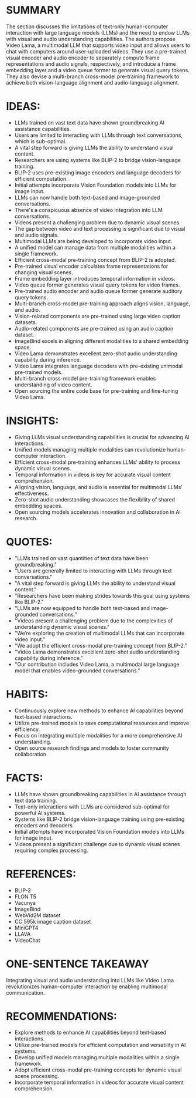 # SUMMARY
The section discusses the limitations of text-only human-computer interaction with large language models (LLMs) and the need to endow LLMs with visual and audio understanding capabilities. The authors propose Video Lama, a multimodal LLM that supports video input and allows users to chat with computers around user-uploaded videos. They use a pre-trained visual encoder and audio encoder to separately compute frame representations and audio signals, respectively, and introduce a frame embedding layer and a video queue former to generate visual query tokens. They also devise a multi-branch cross-model pre-training framework to achieve both vision-language alignment and audio-language alignment.

# IDEAS:
- LLMs trained on vast text data have shown groundbreaking AI assistance capabilities.
- Users are limited to interacting with LLMs through text conversations, which is sub-optimal.
- A vital step forward is giving LLMs the ability to understand visual content.
- Researchers are using systems like BLIP-2 to bridge vision-language training.
- BLIP-2 uses pre-existing image encoders and language decoders for efficient computation.
- Initial attempts incorporate Vision Foundation models into LLMs for image input.
- LLMs can now handle both text-based and image-grounded conversations.
- There's a conspicuous absence of video integration into LLM conversations.
- Videos present a challenging problem due to dynamic visual scenes.
- The gap between video and text processing is significant due to visual and audio signals.
- Multimodal LLMs are being developed to incorporate video input.
- A unified model can manage data from multiple modalities within a single framework.
- Efficient cross-modal pre-training concept from BLIP-2 is adopted.
- Pre-trained visual encoder calculates frame representations for changing visual scenes.
- Frame embedding layer introduces temporal information in videos.
- Video queue former generates visual query tokens for video frames.
- Pre-trained audio encoder and audio queue former generate auditory query tokens.
- Multi-branch cross-model pre-training approach aligns vision, language, and audio.
- Vision-related components are pre-trained using large video caption datasets.
- Audio-related components are pre-trained using an audio caption dataset.
- ImageBind excels in aligning different modalities to a shared embedding space.
- Video Lama demonstrates excellent zero-shot audio understanding capability during inference.
- Video Lama integrates language decoders with pre-existing unimodal pre-trained models.
- Multi-branch cross-model pre-training framework enables understanding of video content.
- Open sourcing the entire code base for pre-training and fine-tuning Video Lama.

# INSIGHTS:
- Giving LLMs visual understanding capabilities is crucial for advancing AI interactions.
- Unified models managing multiple modalities can revolutionize human-computer interaction.
- Efficient cross-modal pre-training enhances LLMs' ability to process dynamic visual scenes.
- Temporal information in videos is key for accurate visual content comprehension.
- Aligning vision, language, and audio is essential for multimodal LLMs' effectiveness.
- Zero-shot audio understanding showcases the flexibility of shared embedding spaces.
- Open sourcing models accelerates innovation and collaboration in AI research.

# QUOTES:
- "LLMs trained on vast quantities of text data have been groundbreaking."
- "Users are generally limited to interacting with LLMs through text conversations."
- "A vital step forward is giving LLMs the ability to understand visual content."
- "Researchers have been making strides towards this goal using systems like BLIP-2."
- "LLMs are now equipped to handle both text-based and image-grounded conversations."
- "Videos present a challenging problem due to the complexities of understanding dynamic visual scenes."
- "We’re exploring the creation of multimodal LLMs that can incorporate video input."
- "We adopt the efficient cross-modal pre-training concept from BLIP-2."
- "Video Lama demonstrates excellent zero-shot audio understanding capability during inference."
- "Our contribution includes Video Lama, a multimodal large language model that enables video-grounded conversations."

# HABITS:
- Continuously explore new methods to enhance AI capabilities beyond text-based interactions.
- Utilize pre-trained models to save computational resources and improve efficiency.
- Focus on integrating multiple modalities for a more comprehensive AI understanding.
- Open source research findings and models to foster community collaboration.

# FACTS:
- LLMs have shown groundbreaking capabilities in AI assistance through text data training.
- Text-only interactions with LLMs are considered sub-optimal for powerful AI systems.
- Systems like BLIP-2 bridge vision-language training using pre-existing encoders and decoders.
- Initial attempts have incorporated Vision Foundation models into LLMs for image input.
- Videos present a significant challenge due to dynamic visual scenes requiring complex processing.

# REFERENCES:
- BLIP-2
- FLON T5
- Vacunya
- ImageBind
- WebVid2M dataset
- CC 595k image caption dataset
- MiniGPT4
- LLAVA
- VideoChat

# ONE-SENTENCE TAKEAWAY
Integrating visual and audio understanding into LLMs like Video Lama revolutionizes human-computer interaction by enabling multimodal communication.

# RECOMMENDATIONS:
- Explore methods to enhance AI capabilities beyond text-based interactions.
- Utilize pre-trained models for efficient computation and versatility in AI systems.
- Develop unified models managing multiple modalities within a single framework.
- Adopt efficient cross-modal pre-training concepts for dynamic visual scene processing.
- Incorporate temporal information in videos for accurate visual content comprehension.